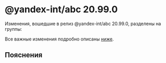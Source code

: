 # @yandex-int/abc 20.99.0

<!-- ЧЕЛОВЕЧЕСКОЕ ВСТУПЛЕНИЕ -->

Изменения, вошедшие в релиз @yandex-int/abc 20.99.0, разделены на группы:

Все важные изменения подробно описаны [ниже](#Пояснения).

## Пояснения

